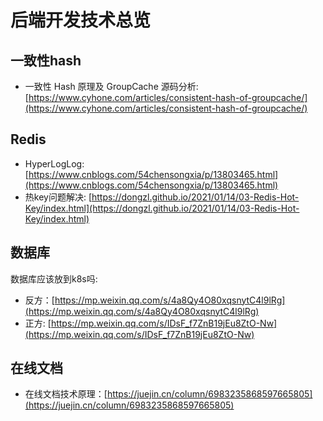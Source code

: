 # 后端开发技术总览
## 一致性hash
* 一致性 Hash 原理及 GroupCache 源码分析: [https://www.cyhone.com/articles/consistent-hash-of-groupcache/](https://www.cyhone.com/articles/consistent-hash-of-groupcache/)

## Redis
* HyperLogLog: [https://www.cnblogs.com/54chensongxia/p/13803465.html](https://www.cnblogs.com/54chensongxia/p/13803465.html)
* 热key问题解决: [https://dongzl.github.io/2021/01/14/03-Redis-Hot-Key/index.html](https://dongzl.github.io/2021/01/14/03-Redis-Hot-Key/index.html)

## 数据库
数据库应该放到k8s吗:
* 反方：[https://mp.weixin.qq.com/s/4a8Qy4O80xqsnytC4l9lRg](https://mp.weixin.qq.com/s/4a8Qy4O80xqsnytC4l9lRg)
* 正方: [https://mp.weixin.qq.com/s/IDsF_f7ZnB19jEu8ZtO-Nw](https://mp.weixin.qq.com/s/IDsF_f7ZnB19jEu8ZtO-Nw)

## 在线文档
* 在线文档技术原理：[https://juejin.cn/column/6983235868597665805](https://juejin.cn/column/6983235868597665805)
